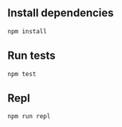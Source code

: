 Install dependencies
--------------------

    npm install


Run tests
---------

    npm test


Repl
----

    npm run repl



